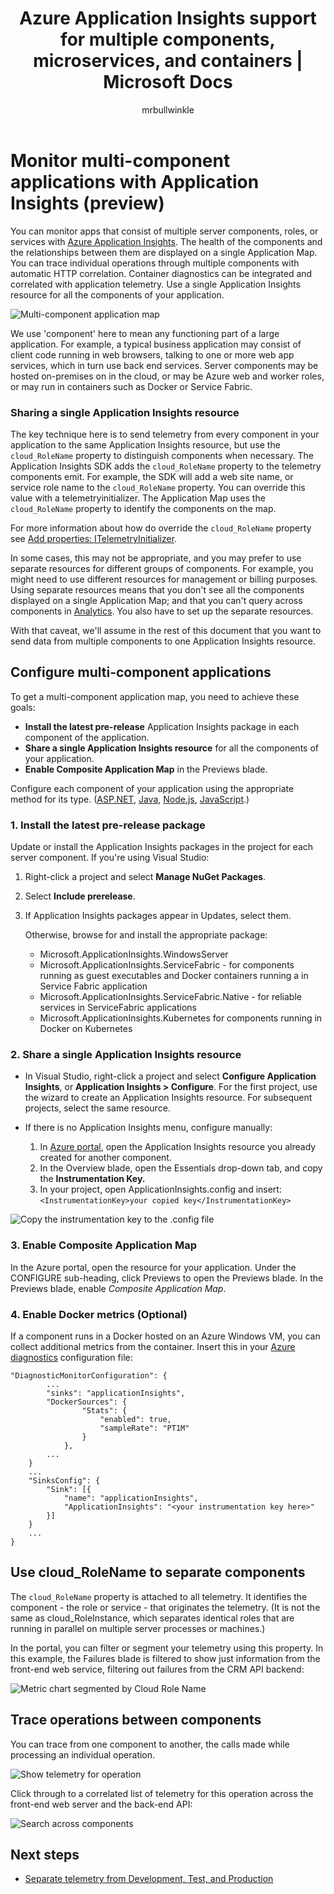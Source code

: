 ﻿---
title: Azure Application Insights support for multiple components, microservices, and containers | Microsoft Docs
description: Monitoring apps that consist of multiple components or roles for performance and usage.
services: application-insights
documentationcenter: ''
author: mrbullwinkle
manager: carmonm

ms.service: application-insights
ms.workload: tbd
ms.tgt_pltfrm: ibiza
ms.devlang: na
ms.topic: conceptual
ms.date: 05/17/2017
ms.author: mbullwin

---
# Monitor multi-component applications with Application Insights (preview)

You can monitor apps that consist of multiple server components, roles, or services with [Azure Application Insights](app-insights-overview.md). The health of the components and the relationships between them are displayed on a single Application Map. You can trace individual operations through multiple components with automatic HTTP correlation. Container diagnostics can be integrated and correlated with application telemetry. Use a single Application Insights resource for all the components of your application. 

![Multi-component application map](./media/app-insights-monitor-multi-role-apps/app-map.png)

We use 'component' here to mean any functioning part of a large application. For example, a typical business application may consist of client code running in web browsers, talking to one or more web app services, which in turn use back end services. Server components may be hosted on-premises on in the cloud, or may be Azure web and worker roles, or may run in containers such as Docker or Service Fabric. 

### Sharing a single Application Insights resource 

The key technique here is to send telemetry from every component in your application to the same Application Insights resource, but use the `cloud_RoleName` property to distinguish components when necessary. The Application Insights SDK adds the `cloud_RoleName` property to the telemetry components emit. For example, the SDK will add a web site name, or service role name to the `cloud_RoleName` property. You can override this value with a telemetryinitializer. The Application Map uses the `cloud_RoleName` property to identify the components on the map.

For more information about how do override the `cloud_RoleName` property see [Add properties: ITelemetryInitializer](app-insights-api-filtering-sampling.md#add-properties-itelemetryinitializer).  

In some cases, this may not be appropriate, and you may prefer to use separate resources for different groups of components. For example, you might need to use different resources for management or billing purposes. Using separate resources means that you don't see all the components displayed on a single Application Map; and that you can't query across components in [Analytics](app-insights-analytics.md). You also have to set up the separate resources.

With that caveat, we'll assume in the rest of this document that you want to send data from multiple components to one Application Insights resource.

## Configure multi-component applications

To get a multi-component application map, you need to achieve these goals:

* **Install the latest pre-release** Application Insights package in each component of the application. 
* **Share a single Application Insights resource** for all the components of your application.
* **Enable Composite Application Map** in the Previews blade.

Configure each component of your application using the appropriate method for its type. ([ASP.NET](app-insights-asp-net.md), [Java](app-insights-java-get-started.md), [Node.js](app-insights-nodejs.md), [JavaScript](app-insights-javascript.md).)

### 1. Install the latest pre-release package

Update or install the Application Insights packages in the project for each server component. If you're using Visual Studio:

1. Right-click a project and select **Manage NuGet Packages**. 
2. Select **Include prerelease**.
3. If Application Insights packages appear in Updates, select them. 

    Otherwise, browse for and install the appropriate package:
    
    * Microsoft.ApplicationInsights.WindowsServer
    * Microsoft.ApplicationInsights.ServiceFabric - for components running as guest executables and Docker containers running a in Service Fabric application
    * Microsoft.ApplicationInsights.ServiceFabric.Native - for reliable services in ServiceFabric applications
    * Microsoft.ApplicationInsights.Kubernetes for components running in Docker on Kubernetes

### 2. Share a single Application Insights resource

* In Visual Studio, right-click a project and select **Configure Application Insights**, or **Application Insights > Configure**. For the first project, use the wizard to create an Application Insights resource. For subsequent projects, select the same resource.
* If there is no Application Insights menu, configure manually:

   1. In [Azure portal](https://portal,azure.com), open the Application Insights resource you already created for another component.
   2. In the Overview blade, open the Essentials drop-down tab, and copy the **Instrumentation Key.**
   3. In your project, open ApplicationInsights.config and insert: `<InstrumentationKey>your copied key</InstrumentationKey>`

![Copy the instrumentation key to the .config file](./media/app-insights-monitor-multi-role-apps/copy-instrumentation-key.png)


### 3. Enable Composite Application Map

In the Azure portal, open the resource for your application. Under the CONFIGURE sub-heading, click Previews to open the Previews blade. In the Previews blade, enable *Composite Application Map*.

### 4. Enable Docker metrics (Optional) 

If a component runs in a Docker hosted on an Azure Windows VM, you can collect additional metrics from the container. Insert this in your [Azure diagnostics](../monitoring-and-diagnostics/azure-diagnostics.md) configuration file:

```
"DiagnosticMonitorConfiguration": {
        ...
        "sinks": "applicationInsights",
        "DockerSources": {
                "Stats": {
                    "enabled": true,
                    "sampleRate": "PT1M"
                }
            },
        ...
    }
    ...   
    "SinksConfig": {
        "Sink": [{
            "name": "applicationInsights",
            "ApplicationInsights": "<your instrumentation key here>"
        }]
    }
    ...
}

```

## Use cloud_RoleName to separate components

The `cloud_RoleName` property is attached to all telemetry. It identifies the component - the role or service - that originates the telemetry. (It is not the same as cloud_RoleInstance, which separates identical roles that are running in parallel on multiple server processes or machines.)

In the portal, you can filter or segment your telemetry using this property. In this example, the Failures blade is filtered to show just information from the front-end web service, filtering out failures from the CRM API backend:

![Metric chart segmented by Cloud Role Name](./media/app-insights-monitor-multi-role-apps/cloud-role-name.png)

## Trace operations between components

You can trace from one component to another, the calls made while processing an individual operation.


![Show telemetry for operation](./media/app-insights-monitor-multi-role-apps/show-telemetry-for-operation.png)

Click through to a correlated list of telemetry for this operation across the front-end web server and the back-end API:

![Search across components](./media/app-insights-monitor-multi-role-apps/search-across-components.png)


## Next steps

* [Separate telemetry from Development, Test, and Production](app-insights-separate-resources.md)
